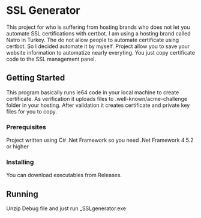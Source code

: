 # SSL Generator

This project for who is suffering from hosting brands who does not let you automate SSL certifications with certbot. I am using a hosting brand called Natro in Turkey. The do not allow people to automate certificate using certbot. So I decided automate it by myself. Project allow you to save your website information to automatize nearly everyting. You just copy certificate code to the SSL management panel.

## Getting Started

This program basically runs le64 code in your local machine to create certificate. As verification it uploads files to .well-known/acme-challenge folder in your hosting. After validation it creates certificate and private key files for you to copy.


### Prerequisites

Project written using C# .Net Framework so you need .Net Framework 4.5.2 or higher

### Installing

You can download executables from Releases.

## Running

Unzip Debug file and just run _SSLgenerator.exe
